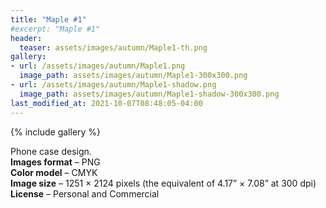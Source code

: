 ```yaml
---
title: "Maple #1"
#excerpt: "Maple #1"
header:
  teaser: assets/images/autumn/Maple1-th.png
gallery:
- url: /assets/images/autumn/Maple1.png
  image_path: assets/images/autumn/Maple1-300x300.png
- url: /assets/images/autumn/Maple1-shadow.png
  image_path: assets/images/autumn/Maple1-shadow-300x300.png
last_modified_at: 2021-10-07T08:48:05-04:00
---
```


{% include gallery %}

Phone case design.<br/>
**Images format** – PNG<br/>
**Color model** – CMYK<br/>
**Image size** – 1251 × 2124 pixels (the equivalent of 4.17” × 7.08” at 300 dpi)<br/>
**License** – Personal and Commercial<br/><br/>
